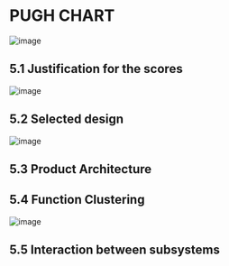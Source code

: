 # PUGH CHART
![image](https://user-images.githubusercontent.com/104966068/171323195-52414da4-3350-4edb-bc5c-fdc9594d399e.png)


## 5.1 Justification for the scores
![image](https://user-images.githubusercontent.com/104966068/171327403-6d7c748d-c832-47b3-b571-8fd03b1d38e4.png)


## 5.2 Selected design
![image](https://user-images.githubusercontent.com/104966068/171321983-7b36bf5e-91cb-47ec-9518-41881d3bcd67.png)

## 5.3 Product Architecture
## 5.4 Function Clustering
![image](https://user-images.githubusercontent.com/104966068/171329434-83459dbb-30dc-48ee-8db9-3bf9f1949018.png)



## 5.5 Interaction between subsystems
